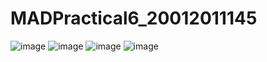 # MADPractical6_20012011145

![image](https://user-images.githubusercontent.com/111768011/201458473-d4fd179c-560d-47c6-a2e6-75c72b640aff.png)
![image](https://user-images.githubusercontent.com/111768011/201458474-99ce6f94-f58e-490f-92f9-ed673187c6fe.png)
![image](https://user-images.githubusercontent.com/111768011/201458479-48db2445-ca00-4027-b196-a56f4aa907d4.png)
![image](https://user-images.githubusercontent.com/111768011/201458484-84eacef2-1757-4691-bc63-58ef8710f673.png)
